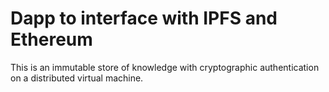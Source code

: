 # Dapp to interface with IPFS and Ethereum 

This is an immutable store of knowledge with cryptographic authentication on a distributed virtual machine. 
